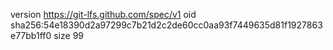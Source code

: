 version https://git-lfs.github.com/spec/v1
oid sha256:54e18390d2a97299c7b21d2c2de60cc0aa93f7449635d81f1927863e77bb1ff0
size 99
